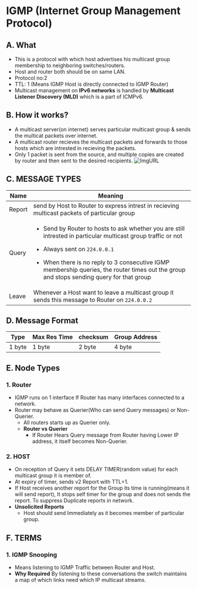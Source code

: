 # IGMP (Internet Group Management Protocol)
## A. What
- This is a protocol with which host advertises his multicast group membership to neighboring switches/routers.
- Host and router both should be on same LAN.
- Protocol no:2
- TTL: 1 (Means IGMP Host is directly connected to IGMP Router)
- Multicast management on **IPv6 networks** is handled by **Multicast Listener Discovery (MLD)** which is a part of ICMPv6.

## B. How it works?
- A multicast server(on internet) serves particular multicast group & sends the multicat packets over internet.
- A multicast router recieves the multicast packets and forwards to those hosts which are intrested in recieving the packets.
- Only 1 packet is sent from the source, and multiple copies are created by router and then sent to the desired recipients.
![ImgURL](https://i.ibb.co/4dnM8qm/igmp.png)

## C. MESSAGE TYPES

| Name | Meaning |
| --- | --- |
| Report | send by Host to Router to express intrest in recieving multicast packets of particular group |
| Query | <ul><li>Send by Router to hosts to ask whether you are still intrested in particular multicast group traffic or not</li></ul> <ul><li>Always sent on `224.0.0.1`</li></ul> <ul><li>When there is no reply to 3 consecutive IGMP membership queries, the router times out the group and stops sending query for that group</li></ul> | 
| Leave | Whenever a Host want to leave a multicast group it sends this message to Router on `224.0.0.2` |

## D. Message Format

| Type | Max Res Time | checksum | Group Address |
| --- | --- | --- | --- |
| 1 byte | 1 byte | 2 byte | 4 byte |

## E. Node Types
### 1. Router
- IGMP runs on 1 interface If Router has many interfaces connected to a network.
- Router may behave as Querier(Who can send Query messages) or Non-Querier.
  - All routers starts up as Querier only.
  - **Router vs Querier**
    - If Router Hears Query message from Router having Lower IP address, it itself becomes Non-Querier.
### 2. HOST
- On reception of Query it sets DELAY TIMER(random value) for each multicast group it is member of. 
- At expiry of timer, sends v2 Report with TTL=1.
- If Host receives another report for the Group its time is running(means it will send report), It stops self timer for the group and does not sends the report. To suppress Duplicate reports in network.
- **Unsolicited  Reports**
  - Host should send Immediately as it becomes member of particular group.

## F. TERMS
### 1. IGMP Snooping
- Means listening to IGMP Traffic between Router and Host.
- **Why Required** By listening to these conversations the switch maintains a map of which links need which IP multicast streams.
